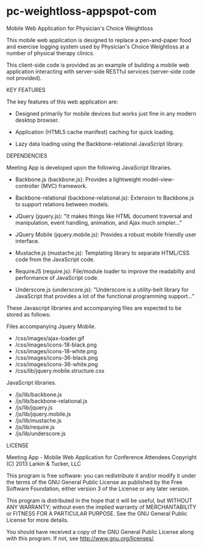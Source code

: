 pc-weightloss-appspot-com
===================

Mobile Web Application for Physician's Choice Weightloss


This mobile web application is designed to replace a pen-and-paper food and exercise logging system used by Physician's Choice Weightloss at a number of physical therapy clinics.

This client-side code is provided as an example of building a mobile web application interacting with server-side RESTful services (server-side code not provided).


KEY FEATURES

The key features of this web application are:

* Designed primarily for mobile devices but works just fine in any modern desktop browser.

* Application (HTML5 cache manifest) caching for quick loading.

* Lazy data loading using the Backbone-relational JavaScript library.


DEPENDENCIES

Meeting App is developed upon the following JavaScript libraries.

* Backbone.js (backbone.js): Provides a lightweight model-view-controller (MVC) framework.

* Backbone-relational (backbone-relational.js): Extension to Backbone.js to support relations between models.

* JQuery (jquery.js): "It makes things like HTML document traversal and manipulation, event handling, animation, and Ajax much simpler..."

* JQuery Mobile (jquery.mobile.js): Provides a robust mobile friendly user interface.

* Mustache.js (mustache.js): Templating library to separate HTML/CSS code from the JavaScript code.

* RequireJS (require.js): File/module loader to improve the readabilty and performance of JavaScript code.

* Underscore.js (underscore.js): "Underscore is a utility-belt library for JavaScript that provides a lot of the functional programming support..." 

These Javascript libraries and accompanying files are expected to be stored as follows:  

Files accompanying Jquery Mobile.

* /css/images/ajax-loader.gif
* /css/images/icons-18-black.png
* /css/images/icons-18-white.png
* /css/images/icons-36-black.png
* /css/images/icons-36-white.png
* /css/lib/jquery.mobile.structure.css

JavaScript libraries.

* /js/lib/backbone.js
* /js/lib/backbone-relational.js
* /js/lib/jquery.js
* /js/lib/jquery.mobile.js
* /js/lib/mustache.js
* /js/lib/require.js
* /js/lib/underscore.js

LICENSE

Meeting App - Mobile Web Application for Conference Attendees
Copyright (C) 2013  Larkin & Tucker, LLC

This program is free software: you can redistribute it and/or modify it under the terms of the GNU General Public License as published by the Free Software Foundation, either version 3 of the License or any later version.

This program is distributed in the hope that it will be useful, but WITHOUT ANY WARRANTY; without even the implied warranty of MERCHANTABILITY or FITNESS FOR A PARTICULAR PURPOSE.  See the GNU General Public License for more details.

You should have received a copy of the GNU General Public License along with this program.  If not, see <http://www.gnu.org/licenses/>.
